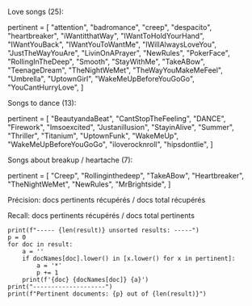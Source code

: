 Love songs (25):

pertinent = [
    "attention",
    "badromance",
    "creep",
    "despacito",
    "heartbreaker",
    "iWantitthatWay",
    "IWantToHoldYourHand",
    "IWantYouBack",
    "IWantYouToWantMe",
    "IWillAlwaysLoveYou",
    "JustTheWayYouAre",
    "LivinOnAPrayer",
    "NewRules",
    "PokerFace",
    "RollingInTheDeep",
    "Smooth",
    "StayWithMe",
    "TakeABow",
    "TeenageDream",
    "TheNightWeMet",
    "TheWayYouMakeMeFeel",
    "Umbrella",
    "UptownGirl",
    "WakeMeUpBeforeYouGoGo",
    "YouCantHurryLove",
]


Songs to dance (13):

pertinent = [
    "BeautyandaBeat",
    "CantStopTheFeeling",
    "DANCE",
    "Firework",
    "Imsoexcited",
    "Justanillusion",
    "StayinAlive",
    "Summer",
    "Thriller",
    "Titanium",
    "UptownFunk",
    "WakeMeUp",
    "WakeMeUpBeforeYouGoGo",
    "iloverocknroll",
    "hipsdontlie",
]


Songs about breakup / heartache (7):

pertinent = [
    "Creep",
    "Rollinginthedeep",
    "TakeABow",
    "Heartbreaker",
    "TheNightWeMet",
    "NewRules",
    "MrBrightside",
]





Précision:
    docs pertinents récupérés / docs total récupérés

Recall:
    docs pertinents récupérés / docs total pertinents


    print(f"----- {len(result)} unsorted results: -----")
    p = 0
    for doc in result:
        a = ''
        if docNames[doc].lower() in [x.lower() for x in pertinent]:
            a = '*'
            p += 1
        print(f'{doc} {docNames[doc]} {a}')
    print("--------------------")
    print(f"Pertinent documents: {p} out of {len(result)}")
